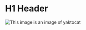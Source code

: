 # H1 Header
![This image is an image of yaktocat ](https://github.com/Dmohamedd/commuticate-GitHub/assets/142849256/6e9f74ca-189f-411b-a71b-64585d62c603)
